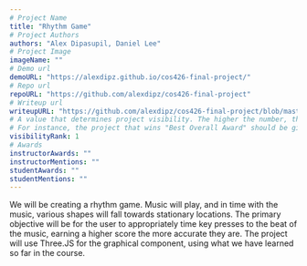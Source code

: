 ```yaml
---
# Project Name
title: "Rhythm Game"
# Project Authors
authors: "Alex Dipasupil, Daniel Lee"
# Project Image
imageName: ""
# Demo url
demoURL: "https://alexdipz.github.io/cos426-final-project/"
# Repo url
repoURL: "https://github.com/alexdipz/cos426-final-project"
# Writeup url
writeupURL: "https://github.com/alexdipz/cos426-final-project/blob/master/COS426%20Written%20Intermediary%20Report.pdf"
# A value that determines project visibility. The higher the number, the closer it will appear to the top
# For instance, the project that wins "Best Overall Award" should be given the highest visibilityRank
visibilityRank: 1
# Awards
instructorAwards: ""
instructorMentions: ""
studentAwards: ""
studentMentions: ""
---
```

We will be creating a rhythm game. Music will play, and in time with the music, various shapes will fall towards stationary locations. The primary objective will be for the user to appropriately time key presses to the beat of the music, earning a higher score the more accurate they are. The project will use Three.JS for the graphical component, using what we have learned so far in the course.

